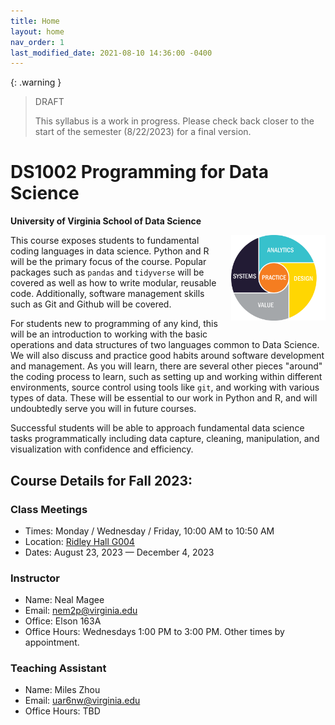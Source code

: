 ```yaml
---
title: Home
layout: home
nav_order: 1
last_modified_date: 2021-08-10 14:36:00 -0400
---
```


{: .warning }
> DRAFT
>
> This syllabus is a work in progress. Please check back closer to the start of the semester (8/22/2023) for a final version.

# DS1002 Programming for Data Science

**University of Virginia School of Data Science**

<img src="./images/4-1-model.png" alt="UVA School of Data Science | 4+1 Model" style="width:30%;margin-left:1rem;margin-bottom:1rem;" align="right" />

This course exposes students to fundamental coding languages in data science. Python and R will be the primary focus of the course. Popular packages such as `pandas` and `tidyverse` will be covered as well as how to write modular, reusable code. Additionally, software management skills such as Git and Github will be covered.

For students new to programming of any kind, this will be an introduction to working with the basic operations and data structures of two languages common to Data Science. We will also discuss and practice good habits around software development and management. As you will learn, there are several other pieces "around" the coding process to learn, such as setting up and working within different environments, source control using tools like `git`, and working with various types of data. These will be essential to our work in Python and R, and will undoubtedly serve you will in future courses.

Successful students will be able to approach fundamental data science tasks programmatically including data capture, cleaning, manipulation, and visualization with confidence and efficiency.

## Course Details for Fall 2023:

### Class Meetings

- Times: Monday / Wednesday / Friday, 10:00 AM to 10:50 AM
- Location: [Ridley Hall G004](https://atlas.fm.virginia.edu/portal/apps/webappviewer/index.html?id=c54aefa568904e018601a0447eb722bf&marker=-78.50937123954239%2C38.03478223365926%2C%2C%2C%2C&markertemplate=%7B%22title%22%3A%22Ridley%20Hall%20%22%2C%22longitude%22%3A-78.50937123954239%2C%22latitude%22%3A38.03478223365926%2C%22isIncludeShareUrl%22%3Atrue%7D&level=18)
- Dates: August 23, 2023 — December 4, 2023

### Instructor

- Name: Neal Magee
- Email: [nem2p@virginia.edu](mailto:nem2p@virginia.edu)
- Office: Elson 163A
- Office Hours: Wednesdays 1:00 PM to 3:00 PM. Other times by appointment.

### Teaching Assistant

- Name: Miles Zhou
- Email: [uar6nw@virginia.edu](mailto:uar6nw@virginia.edu)
- Office Hours: TBD
